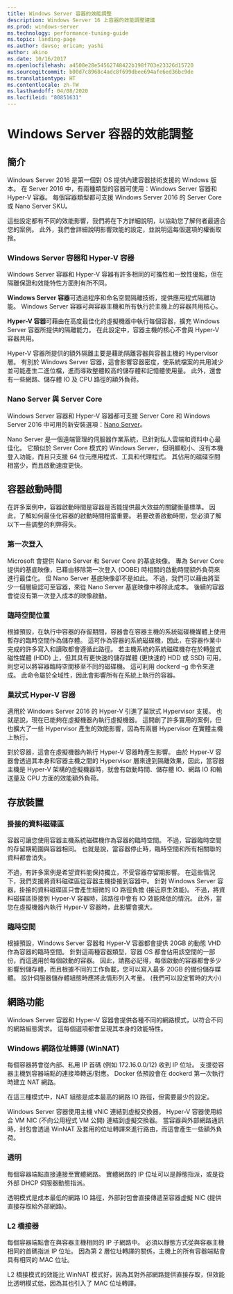 ```yaml
---
title: Windows Server 容器的效能調整
description: Windows Server 16 上容器的效能調整建議
ms.prod: windows-server
ms.technology: performance-tuning-guide
ms.topic: landing-page
ms.author: davso; ericam; yashi
author: akino
ms.date: 10/16/2017
ms.openlocfilehash: a4508e28e54562748422b198f703e23326d15720
ms.sourcegitcommit: b00d7c8968c4adc8f699dbee694afe6ed36bc9de
ms.translationtype: HT
ms.contentlocale: zh-TW
ms.lasthandoff: 04/08/2020
ms.locfileid: "80851631"
---
```

# <a name="performance-tuning-windows-server-containers"></a>Windows Server 容器的效能調整

## <a name="introduction"></a>簡介
Windows Server 2016 是第一個對 OS 提供內建容器技術支援的 Windows 版本。 在 Server 2016 中，有兩種類型的容器可使用：Windows Server 容器和 Hyper-V 容器。 每個容器類型都可支援 Windows Server 2016 的 Server Core 或 Nano Server SKU。 

這些設定都有不同的效能影響，我們將在下方詳細說明，以協助您了解何者最適合您的案例。 此外，我們會詳細說明影響效能的設定，並說明這每個選項的權衡取捨。

### <a name="windows-server-container-and-hyper-v-containers"></a>Windows Server 容器和 Hyper-V 容器

Windows Server 容器和 Hyper-V 容器有許多相同的可攜性和一致性優點，但在隔離保證和效能特性方面則有所不同。

**Windows Server 容器**可透過程序和命名空間隔離技術，提供應用程式隔離功能。 Windows Server 容器可與容器主機和所有執行於主機上的容器共用核心。

**Hyper-V 容器**可藉由在高度最佳化的虛擬機器中執行每個容器，擴充 Windows Server 容器所提供的隔離能力。 在此設定中，容器主機的核心不會與 Hyper-V 容器共用。

Hyper-V 容器所提供的額外隔離主要是藉助隔離容器與容器主機的 Hypervisor 層。 有別於 Windows Server 容器，這會影響容器密度，使系統檔案的共用減少並可能產生二進位檔，進而導致整體較高的儲存體和記憶體使用量。 此外，還會有一些網路、儲存體 IO 及 CPU 路徑的額外負荷。

### <a name="nano-server-and-server-core"></a>Nano Server 與 Server Core

Windows Server 容器和 Hyper-V 容器都可支援 Server Core 和 Windows Server 2016 中可用的新安裝選項：[Nano Server](https://technet.microsoft.com/windows-server-docs/compute/nano-server/getting-started-with-nano-server)。 

Nano Server 是一個遠端管理的伺服器作業系統，已針對私人雲端和資料中心最佳化。 它類似於 Server Core 模式的 Windows Server，但明顯較小、沒有本機登入功能，而且只支援 64 位元應用程式、工具和代理程式。 其佔用的磁碟空間相當少，而且啟動速度更快。

## <a name="container-start-up-time"></a>容器啟動時間
在許多案例中，容器啟動時間是容器是否能提供最大效益的關鍵衡量標準。 因此，了解如何最佳化容器的啟動時間相當重要。 若要改善啟動時間，您必須了解以下一些調整的利弊得失。

### <a name="first-logon"></a>第一次登入

Microsoft 會提供 Nano Server 和 Server Core 的基底映像。 專為 Server Core 提供的基底映像，已藉由移除第一次登入 (OOBE) 時相關的啟動時間額外負荷來進行最佳化。 但 Nano Server 基底映像卻不是如此。 不過，我們可以藉由將至少一個層級認可至容器，來從 Nano Server 基底映像中移除此成本。 後續的容器會從沒有第一次登入成本的映像啟動。
### <a name="scratch-space-location"></a>臨時空間位置

根據預設，在執行中容器的存留期間，容器會在容器主機的系統磁碟機媒體上使用暫存的臨時空間作為儲存體。 這可作為容器的系統磁碟機，因此，在容器作業中完成的許多寫入和讀取都會遵循此路徑。 若主機系統的系統磁碟機存在於轉盤式磁性媒體 (HDD) 上，但其具有更快速的儲存媒體 (更快速的 HDD 或 SSD) 可用，則您可以將容器臨時空間移至不同的磁碟機。 這可利用 dockerd –g 命令來達成。 此命令屬於全域性，因此會影響所有在系統上執行的容器。

### <a name="nested-hyper-v-containers"></a>巢狀式 Hyper-V 容器
適用於 Windows Server 2016 的 Hyper-V 引進了巢狀式 Hypervisor 支援。 也就是說，現在已能夠在虛擬機器內執行虛擬機器。 這開創了許多實用的案例，但也擴大了一些 Hypervisor 產生的效能影響，因為有兩層 Hypervisor 在實體主機上執行。

對於容器，這會在虛擬機器內執行 Hyper-V 容器時產生影響。 由於 Hyper-V 容器會透過其本身和容器主機之間的 Hypervisor 層來達到隔離效果，因此，當容器主機是 Hyper-V 架構的虛擬機器時，就會有啟動時間、儲存體 IO、網路 IO 和輸送量及 CPU 方面的效能額外負荷。

## <a name="storage"></a>存放裝置
### <a name="mounted-data-volumes"></a>掛接的資料磁碟區

容器可讓您使用容器主機系統磁碟機作為容器的臨時空間。 不過，容器臨時空間的存留期範圍與容器相同。 也就是說，當容器停止時，臨時空間和所有相關聯的資料都會消失。

不過，有許多案例是希望資料能保持獨立，不受容器存留期影響。 在這些情況下，我們支援將資料磁碟區從容器主機掛接到容器中。 針對 Windows Server 容器，掛接的資料磁碟區只會產生細微的 IO 路徑負擔 (接近原生效能)。 不過，將資料磁碟區掛接到 Hyper-V 容器時，該路徑中會有 IO 效能降低的情況。 此外，當您在虛擬機器內執行 Hyper-V 容器時，此影響會擴大。

### <a name="scratch-space"></a>臨時空間

根據預設，Windows Server 容器和 Hyper-V 容器都會提供 20GB 的動態 VHD 作為容器的臨時空間。 針對這兩種容器類型，容器 OS 都會佔用該空間的一部份，而這適用於每個啟動的容器。 因此，請務必記得，每個啟動的容器都會多少影響到儲存體，而且根據不同的工作負載，您可以寫入最多 20GB 的備份儲存媒體。 設計伺服器儲存體組態時應將此情形列入考量。
(我們可以設定暫時的大小)

## <a name="networking"></a>網路功能
Windows Server 容器和 Hyper-V 容器會提供各種不同的網路模式，以符合不同的網路組態需求。 這每個選項都會呈現其本身的效能特性。

### <a name="windows-network-address-translation-winnat"></a>Windows 網路位址轉譯 (WinNAT)

每個容器將會從內部、私用 IP 首碼 (例如 172.16.0.0/12) 收到 IP 位址。 支援從容器主機到容器端點的連接埠轉送/對應。 Docker 依預設會在 dockerd 第一次執行時建立 NAT 網路。

在這三種模式中，NAT 組態是成本最高的網路 IO 路徑，但需要最少的設定。 

Windows Server 容器使用主機 vNIC 連結到虛擬交換器。 Hyper-V 容器使用綜合 VM NIC (不向公用程式 VM 公開) 連結到虛擬交換器。 當容器與外部網路通訊時，封包會透過 WinNAT 及套用的位址轉譯來進行路由，而這會產生一些額外負荷。

### <a name="transparent"></a>透明

每個容器端點直接連接至實體網路。 實體網路的 IP 位址可以是靜態指派，或是從外部 DHCP 伺服器動態指派。

透明模式是成本最低的網路 IO 路徑，外部封包會直接傳遞至容器虛擬 NIC (提供直接存取給外部網路)。

### <a name="l2-bridge"></a>L2 橋接器
每個容器端點會在與容器主機相同的 IP 子網路中。 必須以靜態方式從與容器主機相同的首碼指派 IP 位址。 因為第 2 層位址轉譯的關係，主機上的所有容器端點會具有相同的 MAC 位址。

L2 橋接模式的效能比 WinNAT 模式好，因為其對外部網路提供直接存取，但效能比透明模式低，因為其也引入了 MAC 位址轉譯。




